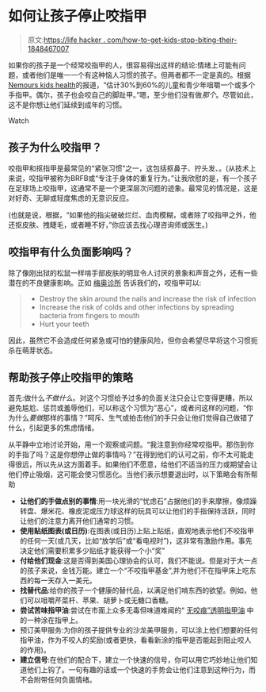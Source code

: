 # 如何让孩子停止咬指甲

> 原文:[https://life hacker . com/how-to-get-kids-stop-biting-their-1848467007](https://lifehacker.com/how-to-get-kids-to-stop-biting-their-nails-1848467007)

如果你的孩子是一个经常咬指甲的人，很容易得出这样的结论:情绪上可能有问题，或者他们是唯一一个有这种恼人习惯的孩子。但两者都不一定是真的。根据[Nemours kids health](https://www.kidshealth.org/en/parents/five-habits.html)的报道，“估计30%到60%的儿童和青少年咀嚼一个或多个手指甲。偶尔，孩子也会咬自己的脚趾甲。”嗯，至少他们没有做*那个*。尽管如此，这不是你想让他们延续到成年的习惯。

Watch

## 孩子为什么咬指甲？

咬指甲和抠指甲是最常见的“紧张习惯”之一，这包括抠鼻子、拧头发、。(从技术上来说，咬指甲被称为BRFB或“专注于身体的重复行为。”让我欣慰的是，有一个孩子在足球场上咬指甲，这通常不是一个更深层次问题的迹象。最常见的情况是，这是对好奇、无聊或轻度焦虑的无意识反应。

(也就是说，根据，“如果他的指尖破破烂烂、血肉模糊，或者除了咬指甲之外，他还抠皮肤、拽睫毛，或者睡不好，”你应该去找心理咨询师或医生。)

## 咬指甲有什么负面影响吗？

除了像刚出狱的松鼠一样啃手部皮肤的明显令人讨厌的景象和声音之外，还有一些潜在的不良健康影响。正如 [梅奥诊所](https://www.mayoclinic.org/healthy-lifestyle/adult-health/expert-answers/nail-biting/faq-20058548) 告诉我们的，咬指甲可以:

> *   Destroy the skin around the nails and increase the risk of infection
> *   Increase the risk of colds and other infections by spreading bacteria from fingers to mouth
> *   Hurt your teeth

因此，虽然它不会造成任何紧急或可怕的健康风险，但你会希望尽早将这个习惯扼杀在萌芽状态。

## 帮助孩子停止咬指甲的策略

首先:做什么*不做什么*。对这个习惯给予过多的负面关注只会让它变得更糟，所以避免尴尬、惩罚或羞辱他们，可以称这个习惯为“恶心”，或者问这样的问题，“你为什么*要做*那样的事情？”呵斥、生气或拍击他们的手只会让他们觉得自己做错了什么，引起更多的焦虑情绪。

从平静中立地讨论开始，用一个观察或问题。“我注意到你经常咬指甲。那伤到你的手指了吗？这是你想停止做的事情吗？”在得到他们的认可之前，你不太可能走得很远，所以先从这方面着手。如果他们不愿意，给他们不适当的压力或期望会让他们停止吸烟，这可能会使习惯恶化。当他们表示想要退出时，以下策略会有所帮助

*   **让他们的手做点别的事情**:用一块光滑的“忧虑石”占据他们的手来摩擦，像烦躁转盘、爆米花、橡皮泥或压力球这样的玩具可以让他们的手指保持活跃，同时让他们的注意力离开他们通常的习惯。
*   **使用贴纸图表(或日历)**:在图表(或日历)上贴上贴纸，直观地表示他们不咬指甲的任何一天(或几天，比如“放学后”或“看电视时”)，这非常有激励作用。事先决定他们需要积累多少贴纸才能获得一个小“奖”
*   **付给他们现金**:这是否得到美国心理协会的认可，我们不能说。但是对于大一点的孩子来说，金钱万能。建立一个“不咬指甲基金”,并为他们不在指甲床上吃东西的每一天存入一美元。
*   **找替代品**:给你的孩子一个健康的替代品，以满足他们啃东西的欲望。例如，他们可以咀嚼芹菜杆、苹果、胡萝卜或无糖口香糖。
*   **尝试苦味指甲油**:尝试在市面上众多无毒但味道难闻的“ [无咬痕”透明指甲油](https://www.moms.com/safe-bite-averting-nail-polish-kids/) 中的一种涂在指甲上。
*   预订美甲服务:为你的孩子提供专业的沙龙美甲服务，可以涂上他们想要的任何指甲油，作为不咬人的奖励(或者更快，看看新涂的指甲是否能起到阻止咬人的作用)。
*   **建立信号**:在他们的配合下，建立一个快速的信号，你可以用它巧妙地让他们知道他们上钩了。一句有趣的话或一个快速的手势会让他们注意到这种行为，而不会附带任何负面情绪。